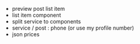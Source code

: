 - preview post list item
- list item component
- split service to components
- service / post : phone (or use my profile number)
- json prices
